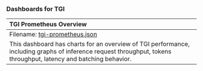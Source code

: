 ### Dashboards for TGI

|TGI Prometheus Overview|
|:------------------|
|Filename: [tgi-prometheus.json](tgi-prometheus.json)|
|This dashboard has charts for an overview of TGI performance, including graphs of inference request throughput, tokens throughput, latency and batching behavior. |
